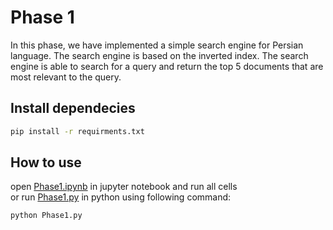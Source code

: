 # Phase 1

In this phase, we have implemented a simple search engine for Persian language. The search engine is based on the inverted index. The search engine is able to search for a query and return the top 5 documents that are most relevant to the query.


## Install dependecies
```bash
pip install -r requirments.txt
```

## How to use
open [Phase1.ipynb](https://github.com/mohamadch91/AUT-Information-Retrival/blob/main/phase1/Phase1.ipynb) in jupyter notebook and run all cells
</br>
or run [Phase1.py](https://github.com/mohamadch91/AUT-Information-Retrival/blob/main/phase1/Phase1.py) in python using following command:

```bash
python Phase1.py
```
